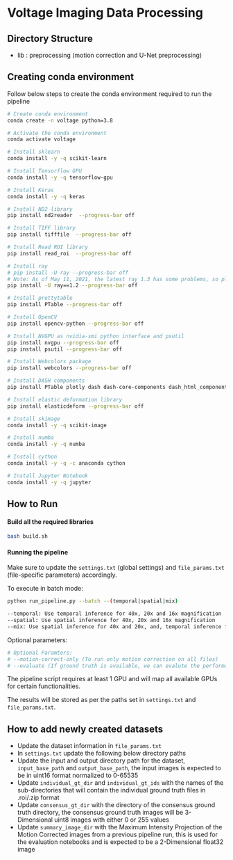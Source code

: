 # Voltage Imaging Data Processing



## Directory Structure
* lib   : preprocessing (motion correction and U-Net preprocessing)

## Creating conda environment

Follow below steps to create the conda environment required to run the pipeline

```bash
# Create conda environment
conda create -n voltage python=3.8

# Activate the conda environment
conda activate voltage

# Install sklearn
conda install -y -q scikit-learn

# Install Tensorflow GPU
conda install -y -q tensorflow-gpu

# Install Keras
conda install -y -q keras

# Install ND2 library
pip install nd2reader  --progress-bar off

# Install TIFF library
pip install tifffile  --progress-bar off

# Install Read ROI library
pip install read_roi  --progress-bar off

# Install ray
# pip install -U ray --progress-bar off
# Note: As of May 11, 2021, the latest ray 1.3 has some problems, so please install ray 1.2 using
pip install -U ray==1.2 --progress-bar off

# Install prettytable
pip install PTable --progress-bar off

# Install OpenCV
pip install opencv-python --progress-bar off

# Install NVGPU as nvidia-smi python interface and psutil
pip install nvgpu --progress-bar off
pip install psutil --progress-bar off

# Install Webcolors package
pip install webcolors --progress-bar off

# Install DASH components
pip install PTable plotly dash dash-core-components dash_html_components dash_table --progress-bar off

# Install elastic deformation library
pip install elasticdeform --progress-bar off

# Install skimage
conda install -y -q scikit-image

# Install numba
conda install -y -q numba

# Install cython
conda install -y -q -c anaconda cython

# Install Jupyter Notebook
conda install -y -q jupyter
```

## How to Run

#### Build all the required libraries
```bash
bash build.sh
```

#### Running the pipeline

Make sure to update the `settings.txt` (global settings) and `file_params.txt` (file-specific parameters) accordingly.

To execute in batch mode:

```bash
python run_pipeline.py --batch --(temporal|spatial|mix)

--temporal: Use temporal inference for 40x, 20x and 16x magnification
--spatial: Use spatial inference for 40x, 20x and 16x magnification
--mix: Use spatial inference for 40x and 20x, and, temporal inference for 16x datasets.
```

Optional parameters:
```bash
# Optional Paramters:
# --motion-correct-only (To run only motion correction on all files)
# --evaluate (If ground truth is available, we can evalute the performance using this paramter)
```

The pipeline script requires at least 1 GPU and will map all available GPUs for certain functionalities.

The results will be stored as per the paths set in `settings.txt` and `file_params.txt`.


## How to add newly created datasets

- Update the dataset information in `file_params.txt`
- In `settings.txt` update the following below directory paths
- Update the input and output directory path for the dataset, `input_base_path` and `output_base_path`, the input images is expected to be in uint16 format normalized to 0-65535 
- Update `individual_gt_dir` and `individual_gt_ids` with the names of the sub-directories that will contain the individual ground truth files in .roi/.zip format
- Update `consensus_gt_dir` with the directory of the consensus ground truth directory, the consensus ground truth images will be 3-Dimensional uint8 images with either 0 or 255 values
- Update `summary_image_dir` with the Maximum Intensity Projection of the Motion Corrected images from a previous pipeline run, this is used for the evaluation notebooks and is expected to be a 2-Dimensional float32 image




